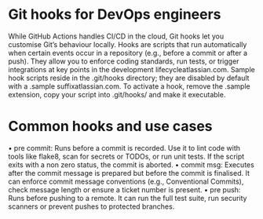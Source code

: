 # Git hooks for DevOps engineers
While GitHub Actions handles CI/CD in the cloud, Git hooks let you customise Git’s behaviour locally. Hooks are scripts that run automatically when certain events occur in a repository (e.g., before a commit or after a push). They allow you to enforce coding standards, run tests, or trigger integrations at key points in the development lifecycleatlassian.com. Sample hook scripts reside in the .git/hooks directory; they are disabled by default with a .sample suffixatlassian.com. To activate a hook, remove the .sample extension, copy your script into .git/hooks/ and make it executable.

# Common hooks and use cases
•	pre commit: Runs before a commit is recorded. Use it to lint code with tools like flake8, scan for secrets or TODOs, or run unit tests. If the script exits with a non zero status, the commit is aborted.
•	commit msg: Executes after the commit message is prepared but before the commit is finalised. It can enforce commit message conventions (e.g., Conventional Commits), check message length or ensure a ticket number is present.
•	pre push: Runs before pushing to a remote. It can run the full test suite, run security scanners or prevent pushes to protected branches.
